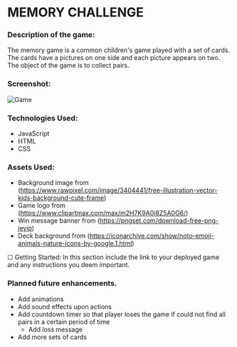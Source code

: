 # MEMORY CHALLENGE

### Description of the game:
The memory game is a common children's game played with a set of cards. The cards have a pictures on one side and each picture appears on two. The object of the game is to collect pairs.

### Screenshot:
![Game](https://github.com/harnilin/Memory-Game/blob/master/imgs/Screenshot.png?raw=true)

### Technologies Used: 
* JavaScript
* HTML
* CSS

### Assets Used:
* Background image from (https://www.rawpixel.com/image/3404441/free-illustration-vector-kids-background-cute-frame)
* Game logo from (https://www.clipartmax.com/max/m2H7K9A0i8Z5A0G6/)
* Win message banner from (https://pngset.com/download-free-png-jeyip)
* Deck background from (https://iconarchive.com/show/noto-emoji-animals-nature-icons-by-google.1.html)

☐ Getting Started: In this section include the link to your deployed game and any instructions you deem important.

### Planned future enhancements.
* Add animations
* Add sound effects upon actions
* Add countdown timer so that player loses the game if could not find all pairs in a certain period of time
    * Add loss message
* Add more sets of cards
